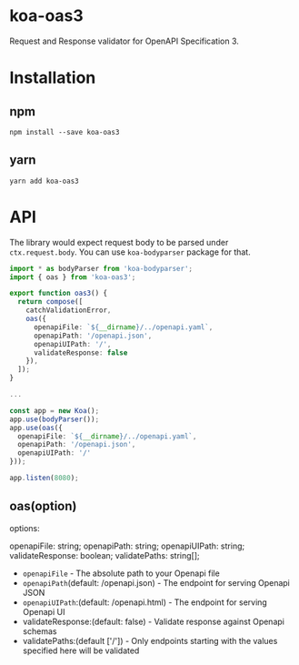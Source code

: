 # koa-oas3
Request and Response validator for OpenAPI Specification 3.

# Installation
## npm
```
npm install --save koa-oas3
```
## yarn
```
yarn add koa-oas3
```

# API
The library would expect request body to be parsed under `ctx.request.body`. You can use `koa-bodyparser` package for that.

```ts
import * as bodyParser from 'koa-bodyparser';
import { oas } from 'koa-oas3';

export function oas3() {
  return compose([
    catchValidationError,
    oas({
      openapiFile: `${__dirname}/../openapi.yaml`,
      openapiPath: '/openapi.json',
      openapiUIPath: '/',
      validateResponse: false
    }),
  ]);
}

...

const app = new Koa();
app.use(bodyParser());
app.use(oas({
  openapiFile: `${__dirname}/../openapi.yaml`,
  openapiPath: '/openapi.json',
  openapiUIPath: '/'
}));

app.listen(8080);
```

## oas(option)
options:

openapiFile: string;
openapiPath: string;
openapiUIPath: string;
validateResponse: boolean;
validatePaths: string[];

* `openapiFile` - The absolute path to your Openapi file
* `openapiPath`(default: /openapi.json) - The endpoint for serving Openapi JSON
* `openapiUIPath`:(default: /openapi.html) - The endpoint for serving Openapi UI
* validateResponse:(default: false) - Validate response against Openapi schemas
* validatePaths:(default ['/']) - Only endpoints starting with the values specified here will be validated
